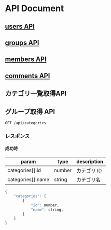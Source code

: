# API Document

## [users API](./users.md)

## [groups API](./groups.md)

## [members API](./members.md)

## [comments API](./comments.md)

## カテゴリ一覧取得API

## グループ取得 API

```
GET /api/categories
```

### レスポンス

#### 成功時

| param | type   | description |
| ----- | ------ | ----------- |
| categories[].id    | number | カテゴリ ID |
| categories[].name  | string | カテゴリ名  |

```javascript
{
    "categories": [
        {
            "id": number,
            "name": string,
        }
    ]
}
```